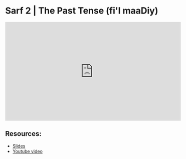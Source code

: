 # Sarf 2 | The Past Tense (fi'l maaDiy)

<iframe width="560" height="315" src="https://www.youtube-nocookie.com/embed/5uUS2ULUfTU?start=0" frameborder="0" allow="accelerometer; autoplay; encrypted-media; gyroscope; picture-in-picture" allowfullscreen="allowfullscreen"></iframe><BR>



## Resources:
- [Slides](https://github.com/arshare/resources_balagha_pdfs)
- [Youtube video](https://www.youtube.com/watch?v=5uUS2ULUfTU&list=PLzn0qdi6JpdvWf0IDGNfaiM-okPqDuQoc&index=$INDEX)
